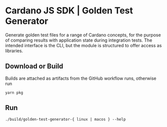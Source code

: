 # Cardano JS SDK | Golden Test Generator
Generate golden test files for a range of Cardano concepts, for the purpose of comparing results 
with application state during integration tests. The intended interface is the CLI, but the 
module is structured to offer access as libraries.

## Download or Build
Builds are attached as artifacts from the GitHub workflow runs, otherwise run

``` console
yarn pkg
```

## Run
```console
./build/golden-test-generator-{ linux | macos } --help
```
